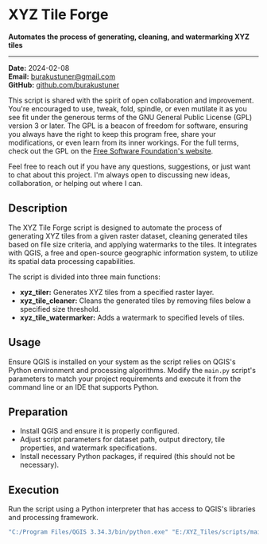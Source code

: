 # XYZ Tile Forge

**Automates the process of generating, cleaning, and watermarking XYZ tiles**

---

**Date:** 2024-02-08  
**Email:** [burakustuner@gmail.com](mailto:burakustuner@gmail.com)  
**GitHub:** [github.com/burakustuner](https://github.com/burakustuner)

This script is shared with the spirit of open collaboration and improvement. You're encouraged to use, tweak, fold, spindle, or even mutilate it as you see fit under the generous terms of the GNU General Public License (GPL) version 3 or later. The GPL is a beacon of freedom for software, ensuring you always have the right to keep this program free, share your modifications, or even learn from its inner workings. For the full terms, check out the GPL on the [Free Software Foundation's website](https://www.fsf.org/).

Feel free to reach out if you have any questions, suggestions, or just want to chat about this project. I'm always open to discussing new ideas, collaboration, or helping out where I can.

## Description

The XYZ Tile Forge script is designed to automate the process of generating XYZ tiles from a given raster dataset, cleaning generated tiles based on file size criteria, and applying watermarks to the tiles. It integrates with QGIS, a free and open-source geographic information system, to utilize its spatial data processing capabilities.

The script is divided into three main functions:
- **xyz_tiler:** Generates XYZ tiles from a specified raster layer.
- **xyz_tile_cleaner:** Cleans the generated tiles by removing files below a specified size threshold.
- **xyz_tile_watermarker:** Adds a watermark to specified levels of tiles.

## Usage

Ensure QGIS is installed on your system as the script relies on QGIS's Python environment and processing algorithms. Modify the `main.py` script's parameters to match your project requirements and execute it from the command line or an IDE that supports Python.

## Preparation

- Install QGIS and ensure it is properly configured.
- Adjust script parameters for dataset path, output directory, tile properties, and watermark specifications.
- Install necessary Python packages, if required (this should not be necessary).

## Execution

Run the script using a Python interpreter that has access to QGIS's libraries and processing framework.

```bash
"C:/Program Files/QGIS 3.34.3/bin/python.exe" "E:/XYZ_Tiles/scripts/main.py"
